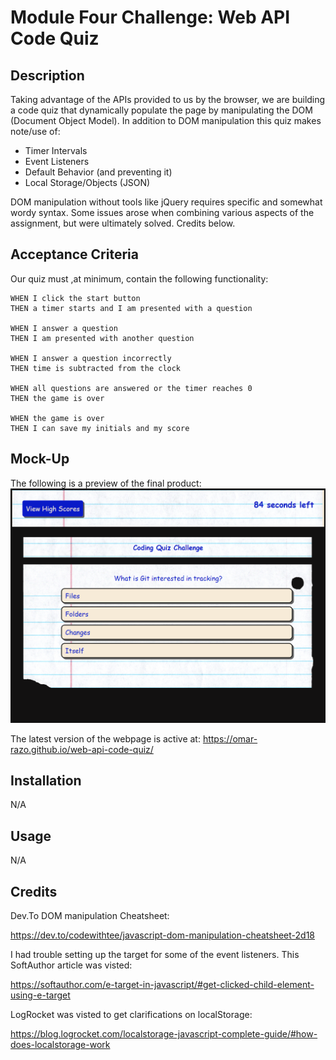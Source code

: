 # Module Four Challenge: Web API Code Quiz

## Description
Taking advantage of the APIs provided to us by the browser, we are building a code quiz that dynamically populate the page by manipulating the DOM (Document Object Model). In addition to DOM manipulation this quiz makes note/use of:

- Timer Intervals
- Event Listeners
- Default Behavior (and preventing it)
- Local Storage/Objects (JSON)

DOM manipulation without tools like jQuery requires specific and somewhat wordy syntax. Some issues arose when combining various aspects of the assignment, but were ultimately solved. Credits below.

## Acceptance Criteria

Our quiz must ,at minimum, contain the following functionality: 

```
WHEN I click the start button
THEN a timer starts and I am presented with a question

WHEN I answer a question
THEN I am presented with another question

WHEN I answer a question incorrectly
THEN time is subtracted from the clock

WHEN all questions are answered or the timer reaches 0
THEN the game is over

WHEN the game is over
THEN I can save my initials and my score
```
## Mock-Up
The following is a preview of the final product:
![A user clicks through an interactive coding quiz, then enters initials to save the high score before resetting and starting over.](./Assets/imgs/codeQuizPic.PNG)

The latest version of the webpage is active at:
https://omar-razo.github.io/web-api-code-quiz/


## Installation

N/A

## Usage

N/A

## Credits
Dev.To DOM manipulation Cheatsheet:

https://dev.to/codewithtee/javascript-dom-manipulation-cheatsheet-2d18

I had trouble setting up the target for some of the event listeners. This SoftAuthor article was visted:

https://softauthor.com/e-target-in-javascript/#get-clicked-child-element-using-e-target

LogRocket was visted to get clarifications on localStorage:

https://blog.logrocket.com/localstorage-javascript-complete-guide/#how-does-localstorage-work
